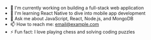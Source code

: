- 🔭 I'm currently working on building a full-stack web application
- 🌱 I'm learning React Native to dive into mobile app development
- 💬 Ask me about JavaScript, React, Node.js, and MongoDB
- 📫 How to reach me: [email@example.com](mailto:email@example.com)
- ⚡ Fun fact: I love playing chess and solving coding puzzles
